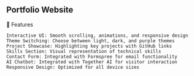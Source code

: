 ## Portfolio Website

🌟 Features

    Interactive UI: Smooth scrolling, animations, and responsive design
    Theme Switching: Choose between light, dark, and purple themes
    Project Showcase: Highlighting key projects with GitHub links
    Skills Section: Visual representation of technical skills
    Contact Form: Integrated with Formspree for email functionality
    AI Chatbot: Integrated with Together AI for visitor interaction
    Responsive Design: Optimized for all device sizes
